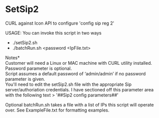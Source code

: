 # SetSip2
CURL against Icon API to configure 'config sip reg 2'

USAGE: You can invoke this script in two ways

- ./setSip2.sh <password> <IPofMachine>
- ./batchRun.sh <password <IpFile.txt>
  
Notes* <br />
Customer will need a Linux or MAC machine with CURL utility installed.  
Password parameter is optional.  
Script assumes a default password of ‘admin/admin’ if no password parameter is given.  
You'll need to edit the setSip2.sh file with the appropriate Sip server/authoriation credentials. I have sectioned off this parameter area with the following text > '##Sip2 config parameters##'

Optional batchRun.sh takes a file with a list of IPs this script will operate over. See ExampleFile.txt for formatting examples.

